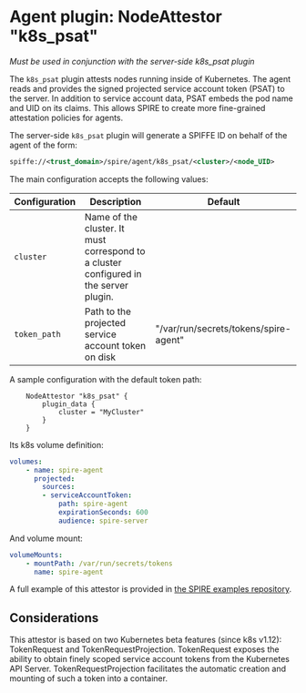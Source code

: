 # Agent plugin: NodeAttestor "k8s_psat"

*Must be used in conjunction with the server-side k8s_psat plugin*

The `k8s_psat` plugin attests nodes running inside of Kubernetes. The agent
reads and provides the signed projected service account token (PSAT) to the server.
In addition to service account data, PSAT embeds the pod name and UID on its claims.
This allows SPIRE to create more fine-grained attestation policies for agents.

The server-side `k8s_psat` plugin will generate a SPIFFE ID on behalf of the
agent of the form:

```xml
spiffe://<trust_domain>/spire/agent/k8s_psat/<cluster>/<node_UID>
```

The main configuration accepts the following values:

| Configuration | Description                                                                           | Default                               |
|---------------|---------------------------------------------------------------------------------------|---------------------------------------|
| `cluster`     | Name of the cluster. It must correspond to a cluster configured in the server plugin. |                                       |
| `token_path`  | Path to the projected service account token on disk                                   | "/var/run/secrets/tokens/spire-agent" |

A sample configuration with the default token path:

```hcl
    NodeAttestor "k8s_psat" {
        plugin_data {
            cluster = "MyCluster"
        }
    }
```

Its k8s volume definition:

```yaml
volumes:
    - name: spire-agent
      projected:
        sources:
        - serviceAccountToken:
            path: spire-agent
            expirationSeconds: 600
            audience: spire-server
```

And volume mount:

```yaml
volumeMounts:
    - mountPath: /var/run/secrets/tokens
      name: spire-agent
```

A full example of this attestor is provided in [the SPIRE examples repository](https://github.com/spiffe/spire-examples/tree/main/examples/k8s/simple_psat).

## Considerations

This attestor is based on two Kubernetes beta features (since k8s v1.12):
TokenRequest and TokenRequestProjection. TokenRequest exposes the ability to
obtain finely scoped service account tokens from the Kubernetes API Server.
TokenRequestProjection facilitates the automatic creation and mounting of such
a token into a container.
